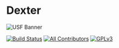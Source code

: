 # Dexter

![USF Banner](https://cdn.discordapp.com/banners/336243033416794118/d10b24d5277aef99aa779ecc13c2bcc7.jpg?size=512)

[![Build Status](https://dev.azure.com/frostrixz/Dexter/_apis/build/status/Frostrix.Dexter?branchName=master)](https://dev.azure.com/frostrixz/Dexter/_build/latest?definitionId=1&branchName=master) 
[![All Contributors](https://img.shields.io/badge/All_Contributors-1-default.svg?style=flat&logo=github)](https://github.com/Frostrix/Dexter) 
[![GPLv3](https://img.shields.io/badge/License-GNU&nbsp;GPL&nbsp;Version&nbsp;3-blue.svg?style=flat&logo=gnubash)](https://github.com/Frostrix/Dexter/blob/master/LICENSE)
